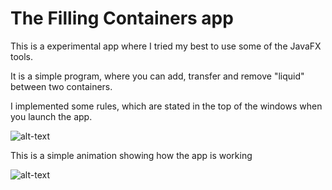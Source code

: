 # The Filling Containers app

This is a experimental app where I tried my best to use some of the JavaFX tools.

It is a simple program, where you can add, transfer and remove "liquid" between two containers.

I implemented some rules, which are stated in the top of the windows when you launch the app.


![alt-text](https://i.ibb.co/855HTJr/Screenshot-2021-06-29-171942.jpg)

This is a simple animation showing how the app is working


![alt-text](https://media.giphy.com/media/kw5JQJuASqqY3q7KWw/giphy.gif)
